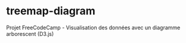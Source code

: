 # treemap-diagram
Projet FreeCodeCamp - Visualisation des données avec un diagramme arborescent (D3.js)
